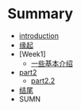 # Summary

* [introduction](README.md)
* [缘起](source/begin.md)
* [Week1]
   * [一些基本介绍](source/一些基本介绍.md)
* [part2](./source/part2/introduction)
   * [part2.2](./source/part2/1.md)
* [结尾](./source/end.md)
* SUMN

